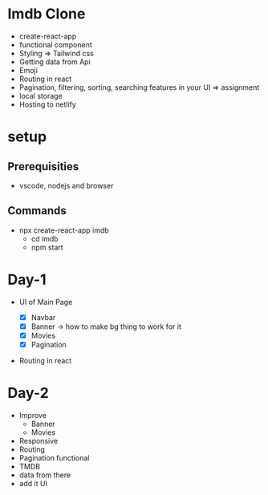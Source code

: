# Imdb Clone

-  create-react-app
-  functional component
-  Styling => Tailwind css
-  Getting data from Api
-  Emoji
-  Routing in react
-  Pagination, filtering, sorting, searching features in your UI => assignment
-  local storage
-  Hosting to netlify

# setup

## Prerequisities

-  vscode, nodejs and browser

## Commands

-  npx create-react-app imdb
   -  cd imdb
   -  npm start

# Day-1

-  UI of Main Page

   -  [x] Navbar
   -  [x] Banner -> how to make bg thing to work for it
   -  [x] Movies
   -  [x] Pagination

-  Routing in react

# Day-2

-  Improve
   -  Banner
   -  Movies
-  Responsive
-  Routing
-  Pagination functional
-  TMDB
  - data from there
  - add it UI
